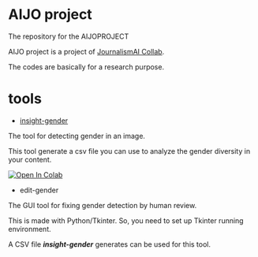 # AIJO project
The repository for the AIJOPROJECT

AIJO project is a project of [JournalismAI Collab](https://blogs.lse.ac.uk/polis/2020/10/06/journalismai-collab-diary-episode-4/).

The codes are basically for a research purpose.

# tools
* [insight-gender](insight-gender/README.md)

The tool for detecting gender in an image.

This tool generate a csv file you can use to analyze the gender diversity in your content.

[![Open In Colab](https://colab.research.google.com/assets/colab-badge.svg)](https://colab.research.google.com/github/Nikkei/aijoproject/blob/main/insight-gender/insight_gender_share.ipynb)

* edit-gender

The GUI tool for fixing gender detection by human review.

This is made with Python/Tkinter. 
So, you need to set up Tkinter running environment.

A CSV file ___insight-gender___ generates can be used for this tool.
